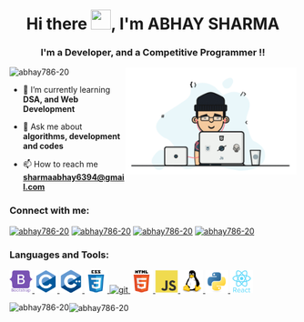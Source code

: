<h1 align="center">Hi there <img src="https://raw.githubusercontent.com/MartinHeinz/MartinHeinz/master/wave.gif" width="35" height = "35">, I'm ABHAY SHARMA</h1>
<h3 align="center">I'm a Developer, and a Competitive Programmer !!</h3>
<img align="right" alt="Coding" width="300" src="https://raw.githubusercontent.com/SandunWebDev/SandunWebDev/main/assets/developer_coding_1.gif">

<p align="left"> <img src="https://komarev.com/ghpvc/?username=abhay786-20&label=Profile%20views&color=0e75b6&style=flat" alt="abhay786-20" /> </p>

- 🌱 I’m currently learning **DSA, and Web Development**

- 💬 Ask me about **algorithms, development and codes**

- 📫 How to reach me **sharmaabhay6394@gmail.com**

<h3 align="left">Connect with me:</h3>
<p align="left">
<a href="https://www.linkedin.com/in/abhay-sharma-760770222/" target="blank"><img align="center" src="https://raw.githubusercontent.com/rahuldkjain/github-profile-readme-generator/master/src/images/icons/Social/linked-in-alt.svg" alt="abhay786-20" height="30" width="40" /></a>
<a href="https://www.codechef.com/users/abhay786_20" target="blank"><img align="center" src="https://img.icons8.com/color/48/000000/codechef.png" alt="abhay786-20" height="30" width="40" /></a>
<a href="https://codeforces.com/profile/abhay786_20" target="blank"><img align="center" src="https://raw.githubusercontent.com/rahuldkjain/github-profile-readme-generator/master/src/images/icons/Social/codeforces.svg" alt="abhay786-20" height="30" width="40" /></a>
<a href="https://leetcode.com/abhay786_20/" target="blank"><img align="center" src="https://raw.githubusercontent.com/rahuldkjain/github-profile-readme-generator/master/src/images/icons/Social/leet-code.svg" alt="abhay786-20" height="30" width="40" /></a>
</p>

<h3 align="left">Languages and Tools:</h3>
<p align="left"> <a href="https://getbootstrap.com" target="_blank" rel="noreferrer"> <img src="https://raw.githubusercontent.com/devicons/devicon/master/icons/bootstrap/bootstrap-plain-wordmark.svg" alt="bootstrap" width="40" height="40"/> </a> <a href="https://www.cprogramming.com/" target="_blank" rel="noreferrer"> <img src="https://raw.githubusercontent.com/devicons/devicon/master/icons/c/c-original.svg" alt="c" width="40" height="40"/> </a> <a href="https://www.w3schools.com/cpp/" target="_blank" rel="noreferrer"> <img src="https://raw.githubusercontent.com/devicons/devicon/master/icons/cplusplus/cplusplus-original.svg" alt="cplusplus" width="40" height="40"/> </a> <a href="https://www.w3schools.com/css/" target="_blank" rel="noreferrer"> <img src="https://raw.githubusercontent.com/devicons/devicon/master/icons/css3/css3-original-wordmark.svg" alt="css3" width="40" height="40"/> </a><a href="https://git-scm.com/" target="_blank" rel="noreferrer"> <img src="https://www.vectorlogo.zone/logos/git-scm/git-scm-icon.svg" alt="git" width="40" height="40"/> </a> <a href="https://www.w3.org/html/" target="_blank" rel="noreferrer"> <img src="https://raw.githubusercontent.com/devicons/devicon/master/icons/html5/html5-original-wordmark.svg" alt="html5" width="40" height="40"/> </a> <a href="https://developer.mozilla.org/en-US/docs/Web/JavaScript" target="_blank" rel="noreferrer"> <img src="https://raw.githubusercontent.com/devicons/devicon/master/icons/javascript/javascript-original.svg" alt="javascript" width="40" height="40"/> </a> <a href="https://www.linux.org/" target="_blank" rel="noreferrer"> <img src="https://raw.githubusercontent.com/devicons/devicon/master/icons/linux/linux-original.svg" alt="linux" width="40" height="40"/> </a> <a href="https://www.python.org" target="_blank" rel="noreferrer"> <img src="https://raw.githubusercontent.com/devicons/devicon/master/icons/python/python-original.svg" alt="python" width="40" height="40"/> </a> <a href="https://reactjs.org/" target="_blank" rel="noreferrer"> <img src="https://raw.githubusercontent.com/devicons/devicon/master/icons/react/react-original-wordmark.svg" alt="react" width="40" height="40"/> </a>
<p><img align="left" src="https://github-readme-stats.vercel.app/api/top-langs?username=abhay786-20&show_icons=true&locale=en&layout=compact" alt="abhay786-20" /></p>

<p><img align="center" src="https://github-readme-stats.vercel.app/api?username=abhay786-20&show_icons=true&locale=en" alt="abhay786-20" /></p>
